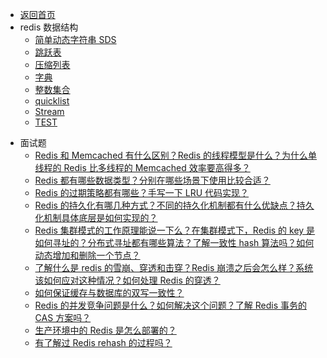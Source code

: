 * [返回首页](/README.md)
* redis 数据结构
    * [简单动态字符串 SDS](/redis/sds.md)
    * [跳跃表](/redis/zskiplist.md)
    * [压缩列表](/redis/ziplist.md)
    * [字典](/redis/dict.md)
    * [整数集合](/redis/intset.md)
    * [quicklist](/redis/quicklist.md)
    * [Stream](/redis/Stream.md)
    * [TEST](/redis/1/README.md)

- 面试题
  - [Redis 和 Memcached 有什么区别？Redis 的线程模型是什么？为什么单线程的 Redis 比多线程的 Memcached 效率要高得多？](/redis/redis-single-thread-model.md)
  - [Redis 都有哪些数据类型？分别在哪些场景下使用比较合适？](/redis/redis-data-types.md)
  - [Redis 的过期策略都有哪些？手写一下 LRU 代码实现？](/redis/redis-expiration-policies-and-lru.md)
  - [Redis 的持久化有哪几种方式？不同的持久化机制都有什么优缺点？持久化机制具体底层是如何实现的？](/redis/redis-persistence.md)
  - [Redis 集群模式的工作原理能说一下么？在集群模式下，Redis 的 key 是如何寻址的？分布式寻址都有哪些算法？了解一致性 hash 算法吗？如何动态增加和删除一个节点？](/redis/redis-cluster.md)
  - [了解什么是 redis 的雪崩、穿透和击穿？Redis 崩溃之后会怎么样？系统该如何应对这种情况？如何处理 Redis 的穿透？](/redis/redis-caching-avalanche-and-caching-penetration.md)
  - [如何保证缓存与数据库的双写一致性？](/redis/redis-consistence.md)
  - [Redis 的并发竞争问题是什么？如何解决这个问题？了解 Redis 事务的 CAS 方案吗？](/redis/redis-cas.md)
  - [生产环境中的 Redis 是怎么部署的？](/redis/redis-production-environment.md)
  - [有了解过 Redis rehash 的过程吗？](/redis/redis-rehash.md)